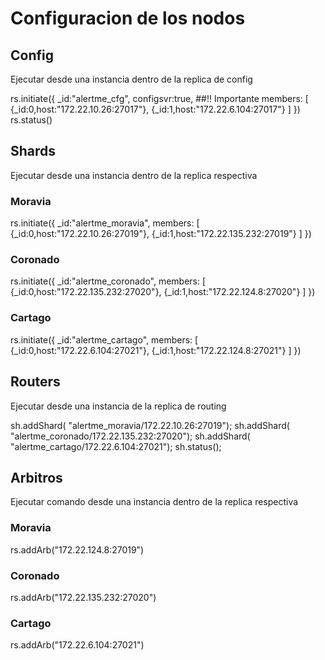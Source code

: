 # Configuracion de los nodos

## Config

Ejecutar desde una instancia dentro de la replica de config

rs.initiate({
  _id:"alertme_cfg",
  configsvr:true, ##!! Importante
  members: [
    {_id:0,host:"172.22.10.26:27017"},
    {_id:1,host:"172.22.6.104:27017"}
  ]
})
rs.status()

## Shards

Ejecutar desde una instancia dentro de la replica respectiva

### Moravia

rs.initiate({
  _id:"alertme_moravia",
  members: [
    {_id:0,host:"172.22.10.26:27019"},
    {_id:1,host:"172.22.135.232:27019"}
  ]
})

### Coronado

rs.initiate({
  _id:"alertme_coronado",
  members: [
    {_id:0,host:"172.22.135.232:27020"},
    {_id:1,host:"172.22.124.8:27020"}
  ]
})

### Cartago

rs.initiate({
  _id:"alertme_cartago",
  members: [
    {_id:0,host:"172.22.6.104:27021"},
    {_id:1,host:"172.22.124.8:27021"}
  ]
})

## Routers

Ejecutar desde una instancia de la replica de routing

sh.addShard( "alertme_moravia/172.22.10.26:27019");
sh.addShard( "alertme_coronado/172.22.135.232:27020");
sh.addShard( "alertme_cartago/172.22.6.104:27021");
sh.status();

## Arbitros

Ejecutar comando desde una instancia dentro de la replica respectiva

### Moravia

rs.addArb("172.22.124.8:27019")

### Coronado

rs.addArb("172.22.135.232:27020")

### Cartago

rs.addArb("172.22.6.104:27021")
